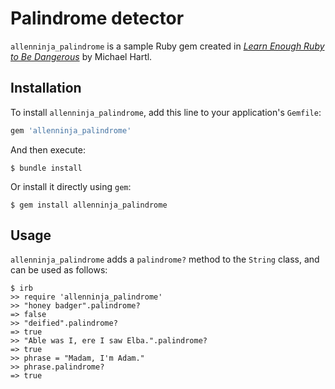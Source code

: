 # Palindrome detector

`allenninja_palindrome` is a sample Ruby gem created in [*Learn Enough Ruby to Be Dangerous*](https://www.learnenough.com/ruby-tutorial) by Michael Hartl.

## Installation

To install `allenninja_palindrome`, add this line to your application's `Gemfile`:

```ruby
gem 'allenninja_palindrome'
```

And then execute:

```
$ bundle install
```

Or install it directly using `gem`:

```
$ gem install allenninja_palindrome
```

## Usage

`allenninja_palindrome` adds a `palindrome?` method to the `String` class, and can be used as follows:

```
$ irb
>> require 'allenninja_palindrome'
>> "honey badger".palindrome?
=> false
>> "deified".palindrome?
=> true
>> "Able was I, ere I saw Elba.".palindrome?
=> true
>> phrase = "Madam, I'm Adam."
>> phrase.palindrome?
=> true
```
